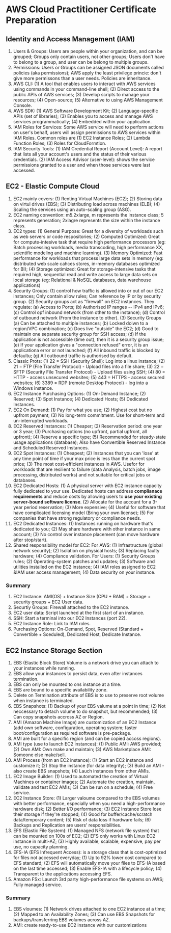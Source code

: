 # AWS Cloud Practitioner Certificate Preparation
## Identity and Access Management (IAM)
1. Users & Groups: Users are people within your organization, and can be grouped; Groups only contain users, not other groups; Users don't have to belong to a group, and user can be belong to multiple groups. 
2. Permissions: Users or Groups can be assigned JSON documents called policies (aka permissions); AWS apply the least privilege princie: don't give more permissons than a user needs. Policies are inheritance. 
3. AWS CLI: (1) A tool that enables users to interact with AWS services using commands in your command-line shell; (2) Direct access to the public APIs of AWS services; (3) Develop scripts to manage your resources; (4) Open-source; (5) Alternative to using AWS Management Console.
4. AWS SDK: (1) AWS Software Development Kit; (2) Language-specific APIs (set of libraries); (3) Enables you to access and manage AWS services programmatically; (4) Embedded within your application. 
5. IAM Roles for Services: Some AWS service will need to perform actions on user's behalf, users will assign permissions to AWS services within IAM Roles. Common roles are (1) EC2 Instance Roles; (2) Lambda Function Roles; (3) Roles for CloudFormtion.
6. IAM Security Tools: (1) IAM Credential Report (Account Level): A report that lists all your account's users and the status of their various credentials. (2) IAM Access Advisor (user-level): shows the service permissions granted to a user and when those services were last accessed.

## EC2 - Elastic Compute Cloud
1. EC2 mainly covers: (1) Renting Virtual Machines (EC2); (2) Storing data on virtul drives (EBS); (3) Distributing load across machines (ELB); (4) Scaling the services using an auto-scaling group (ASG). 
2. EC2 naming convention: m5.2xlarge, m represents the instance class; 5 represents generation; 2xlagre represents the size within the instance class.
3. EC2 types: 
(1) General Purpose: Great for a diversity of workloads such as web servers or code respositories; 
(2) Computed Optimized: Great for compute-intesive task that require high performance processors (eg: Batch processing workloads, media transcoding, high performance XX, scientific modeling and machine learning). 
(3) Memory Optimized: Fast performance for workloads that process large data sets in memory (eg: distributed web scale cahces stores, in-memory databases optimized for BI); 
(4) Storage optimized: Great for storage-intensive tasks that required high, sequential read and write access to large data sets on local storage (eg: Relational & NoSQL databases, data warehouse applications)
4. Security Groups: 
(1) control how traffic is allowed into or out of our EC2 instances; Only contain allow rules; Can reference by IP or by security group.
(2) Security groups act as "firewall" on EC2 instances. They regulate: (a) Access to Ports; (b) Authorised IP ranges -- IPv4 and IPv6; (c) Control opf inbound network (from other to the instance); (d) Control of outbound network (From the instance to other). (3) Security Groups (a) Can be attached to multiple instances; (b) Locked doiwn to a region/VPC combination; (c) Does live "outside" the EC2; (d) Good to maintain one separate security group for SSH access; (d) If the application is not accessible (time out), then it is a security group issue; (e) If your application gives a "connection refused" error, it is an applicationa error or not launched; (f) All inbound traffic is blocked by defaultu; (g) All outbound traffic is authorised by default. 
5. Classic Prots: (1) 22 = SSH (Security Shell): Log into a linux instance; (2) 21 = FTP (File Transfer Protocol) - Upload files into a file share; (3) 22 = SFTP (Security File Transfer Protocol) - Upload files using SSH; (4) 80 = HTTP - access unsecured websites; (5) 443 = HTTPS - access secured websites; (6) 3389 = RDP (remote Desktop Protocol) - log into a Windows instance. 
6. EC2 Instance Purchasing Options: (1) On-Demand Instance; (2) Reserved; (3) Spot Instance; (4) Dedicated Hosts; (5) Dedicated Instances.
7. EC2 On Demand: (1) Pay for what you use; (2) Highest cost but no upfront payment; (3) No long-term commitment. Use for short-term and un-interrupted workloads. 
8. EC2 Reserved Instances: (1) Cheaper; (2) Reservation period: one year or 3 year; (3) Purchasing options (no upfront, partial upfront, all upfront); (4) Reserve a specific type; (5) Recommended for steady-state usage applications (database); Also have Convertible Reserved Instance and Scheduled Reserved Instances. 
9. EC2 Spot Instances: (1) Cheapest; (2) Instances that you can 'lose' at any time point of time if your max price is less than the current spot price; (3) The most cost-efficient instances in AWS. Usefor for workloads that are resilient to failure (data Analysis, batch jobs, image processing, distributed works) and not suitable for critical jobs or databases.
10. EC2 Dedicated Hosts: (1) A physical server with EC2 instance capacity fully dedicated to your use. Dedicated hosts can address **complianace requirements** and reduce costs by allowing users to **use your existing server-bound software license**. (2) Allocate for the account for a 3-year period reservation; (3) More expensive; (4) Useful for software that have complicated licensing model (Bring your own license); (5) For companies that have strong regulatory or compliance needs. 
11. EC2 Dedicated Instances: (1) Instances running on hardware that's dedicated to you; (2) May share hardware with other instance in same account; (3) No control over instance placement (can move hardware after stop/start).
12. Shared responsibility model for EC2: For AWS: (1) Infrastructure (global network security); (2) Isolation on physical hosts; (3) Replacing faulty hardware; (4) Compliance validation. For Users: (1) Security Groups rules; (2) Operating-system patches and updates; (3) Software and utilities installed on the EC2 instance; (4) IAM roles assigned to EC2 &IAM user access management; (4) Data security on your instance.
### Summary
1. EC2 Instance: AMI(OS) + Instance Size (CPU + RAM) + Storage + security groups + EC2 User data.
2. Securtiy Groups: Firewall attached to the EC2 instance.
3. EC2 user data: Script launched at the first start of an instance.
4. SSH: Start a terminal into our EC2 Instances (port 22).
5. EC2 Instance Role: Link to IAM roles.
6. Purchasing Options: On-Demand, Spot, Reserved (Standard + Convertible + Sceduled), Dedicated Host, Dedicate Instance.


## EC2 Instance Storage Section
1. EBS (Elastic Block Store) Volume is a network drive you can attach to your instances while running.
2. EBS allow your instances to persist data, even after instances termination.
3. EBS can only be mounted to ons instance at a time.
4. EBS are bound to a specific availability zone.
5. Delete on Termination attribute of EBS is to use to preserve root volume when instance is terminated. 
6. EBS Snapshots: (1) Backup of your EBS valume at a point in time; (2) Not neccessary to detach volume to do snapshot, but recommended; (3) Can copy snapshots accross AZ or Region. 
7. AMI (Amazon Machine Image) are customization of an EC2 Instance (add own software, configuration, operating system; faster boot/configuration as required software is pre-package. 
8. AMI are built for a specific region (and can be copied accoss regions).
9. AMI type (use to launch EC2 instances): (1) Public AMI: AWS provided; (2) Own AMI: Own make and maintain; (3) AWS Marketplace AMI: Someone else make/sell.
10. AMI Process (from an EC2 instance): (1) Start an EC2 instance and customize it; (2) Stop the instance (for data integrity); (3) Build an AMI - also create EBS snapshots; (4) Lauch instances from other AMIs. 
11. EC2 Image Builder: (1) Used to automated the creation of Virtual Machines or container images; (2) Automate the creation, maintain, validate and test EC2 AMIs; (3) Can be run on a schedule; (4) Free service. 
12. EC2 Instance Store: (1) Larger valoume compared to the EBS volumes with better performance, especially when you need a high-performance hardware disk; (2) Better I/O performance; (3) EC2 Instance Store lose their storage if they're stopped; (4) Good for buffer/cache/scratch data/temporary content; (5) Risk of data loss if hardware fails; (6) Backups and Replication are users' responsibilities.
13. EFS (Elastic File System): (1) Managed NFS (network file system) that can be mounted on 100s of EC2; (2) EFS only works with Linux EC2 instance in multi-AZ; (3) Highly available, scalable, expensive, pay per use, no capacity planning.
14. EFS-IA (EFS Infrequent Access): is a storage class that is cost-optimized for files not accessed everyday; (1) Up to 92% lower cost compared to EFS standard; (2) EFS will automatically move your files to EFS-IA based on the last time accessed; (3) Enable EFS-IA with a lifecycle policy; (4) Transparent to the applications accessing EFS. 
15. Amazon FSx: Launch 3rd party high-performance file systems on AWS; Fully managed service. 
### Summary
1. EBS vloumes: (1) Network drives attached to one EC2 instance at a time; (2) Mapped to an Availability Zones; (3) Can use EBS Snapshots for backups/transferring EBS volumes across AZ. 
2. AMI: create ready-to-use EC2 instance with our customizations

